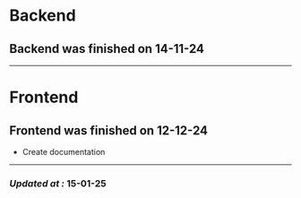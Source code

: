 # Backend

## Backend was finished on 14-11-24

---

# Frontend

## Frontend was finished on 12-12-24

- Create documentation

---

### **_Updated at :_** 15-01-25
